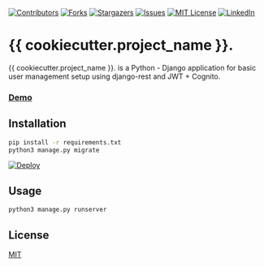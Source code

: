 
[![Contributors][contributors-shield]][contributors-url]
[![Forks][forks-shield]][forks-url]
[![Stargazers][stars-shield]][stars-url]
[![Issues][issues-shield]][issues-url]
[![MIT License][license-shield]][license-url]
[![LinkedIn][linkedin-shield]][linkedin-url]


# {{ cookiecutter.project_name }}.

{{ cookiecutter.project_name }}. is a Python - Django application for basic user management setup using django-rest and JWT + Cognito.
### <a href="https://murmuring-chamber-51612.herokuapp.com/" target="_blank">Demo</a>



## Installation

```bash
pip install -r requirements.txt
python3 manage.py migrate
```

[![Deploy](https://www.herokucdn.com/deploy/button.svg)](https://heroku.com/deploy?template=https://github.com/n0tNoah/djangobaseapp)


## Usage

```bash
python3 manage.py runserver
```

## License
[MIT](https://choosealicense.com/licenses/mit/)


<!-- MARKDOWN LINKS & IMAGES -->
<!-- https://www.markdownguide.org/basic-syntax/#reference-style-links -->
[contributors-shield]: https://img.shields.io/github/contributors/n0tNoah/djangobaseapp.svg?style=for-the-badge
[contributors-url]: https://github.com/n0tNoah/djangobaseapp/graphs/contributors
[forks-shield]: https://img.shields.io/github/forks/n0tNoah/djangobaseapp.svg?style=for-the-badge
[forks-url]: https://github.com/n0tNoah/djangobaseapp/network/members
[stars-shield]: https://img.shields.io/github/stars/n0tNoah/djangobaseapp.svg?style=for-the-badge
[stars-url]: https://github.com/n0tNoah/djangobaseapp/stargazers
[issues-shield]: https://img.shields.io/github/issues/n0tNoah/djangobaseapp.svg?style=for-the-badge
[issues-url]: https://github.com/n0tNoah/djangobaseapp/issues
[license-shield]: https://img.shields.io/github/license/n0tNoah/djangobaseapp?style=for-the-badge
[linkedin-shield]: https://img.shields.io/badge/-LinkedIn-black.svg?style=for-the-badge&logo=linkedin&colorB=555
[linkedin-url]: https://www.linkedin.com/in/keshav-pachpinde-044531211/
[license-url]: https://github.com/n0tNoah/djangobaseapp/blob/main/LICENSE.txt
